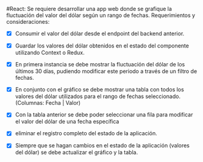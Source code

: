 #React:
Se requiere desarrollar una app web donde se grafique la fluctuación del
valor del dólar según un rango de fechas.
Requerimientos y consideraciones:

-[x] Consumir el valor del dólar desde el endpoint del backend anterior.

-[x] Guardar los valores del dólar obtenidos en el estado del
componente utilizando Context o Redux.

-[x] En primera instancia se debe mostrar la fluctuación del dólar de
los últimos 30 días, pudiendo modificar este periodo a través de
un filtro de fechas.

-[x] En conjunto con el gráfico se debe mostrar una tabla con todos los
valores del dólar utilizados para el rango de fechas seleccionado.
(Columnas: Fecha | Valor)

-[x] Con la tabla anterior se debe poder seleccionar una fila para
modificar el valor del dólar de una fecha específica

-[X] eliminar el registro completo del estado de la aplicación.

-[x] Siempre que se hagan cambios en el estado de la aplicación
(valores del dólar) se debe actualizar el gráfico y la tabla.
